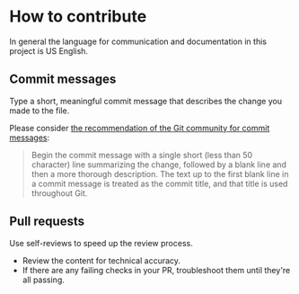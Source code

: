 # How to contribute

In general the language for communication and documentation in this project is US English.

## Commit messages

Type a short, meaningful commit message that describes the change you made to the file.

Please consider [the recommendation of the Git community for commit messages](https://git-scm.com/docs/git-commit/2.38.0#_discussion):

> Begin the commit message with a single short (less than 50 character) line summarizing the change, followed by a blank line and then a more thorough description. The text up to the first blank line in a commit message is treated as the commit title, and that title is used throughout Git.

## Pull requests

Use self-reviews to speed up the review process.

- Review the content for technical accuracy.
- If there are any failing checks in your PR, troubleshoot them until they're all passing.
